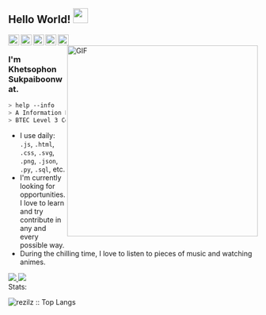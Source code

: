 ## Hello World! <img src="https://raw.githubusercontent.com/iampavangandhi/iampavangandhi/master/gifs/Hi.gif" width="30px"></h2>

<a href="https://www.facebook.com/rrezilz/">
  <img align="left" alt="Khetsophon's Facebook" width="22px" src="https://cdn.jsdelivr.net/npm/simple-icons@3.13.0/icons/facebook.svg" />
</a>
<a href="https://github.com/rezilz">
  <img align="left" alt="Khetsophon's Github" width="22px" src="https://cdn.jsdelivr.net/npm/simple-icons@v3/icons/github.svg" />
</a>
<a href="mailto: khetsophon.suk@gmail.com">
  <img align="left" alt="Khetsophon's Email" width="22px" src="https://cdn.jsdelivr.net/npm/simple-icons@3.13.0/icons/gmail.svg" />
</a>
<a href="https://open.spotify.com/user/22uvpvckyrpvresappf77uxui?si=3aa41a96f5384a85">
  <img align="left" alt="Khetsophon's Spotify" width="22px" src="https://cdn.jsdelivr.net/npm/simple-icons@3.13.0/icons/spotify.svg" />
</a>
<a href="https://myanimelist.net/animelist/rezilz?status=7&order=4&order2=0">
  <img align="left" alt="Khetsophon's MAL" width="22px" src="https://cdn.jsdelivr.net/npm/simple-icons@3.13.0/icons/airplayvideo.svg" />
</a>

<br />
<img align="right" width= "385px" alt="GIF" src="https://c.tenor.com/bfnPEuMuOFIAAAAC/naruto-yay.gif" />

### I'm Khetsophon Sukpaiboonwat.
````bash
> help --info
> A Information Engineering Student From KMITL, Thailand. 
> BTEC Level 3 Certiﬁcate in Information Technology. 
````
- I use daily: `.js`, `.html`, `.css`, `.svg`, `.png`, `.json`, `.py`, `.sql`, etc.
- I'm currently looking for opportunities. I love to learn and try contribute in any and every possible way.
- During the chilling time, I love to listen to pieces of music and watching animes.
<a href="https://github.com/rezilz">
  <img src="https://img.shields.io/github/followers/rezilz">
</a>
<a href="https://github.com/rezilz">
   <img src="https://komarev.com/ghpvc/?username=rezilz">
</a>
<br/>
Stats:<p></p>
<p ><img src="https://github-readme-stats.vercel.app/api/top-langs/?username=rezilz&langs_count=10&theme=tokyonight&layout=compact" alt="rezilz :: Top Langs" /></p>
